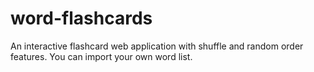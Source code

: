 # word-flashcards
An interactive flashcard web application with shuffle and random order features. You can import your own word list.
